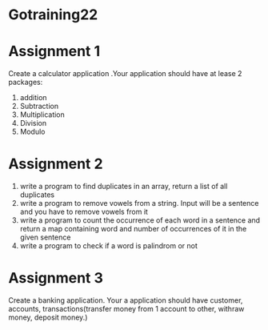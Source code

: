 # Gotraining22

# Assignment 1
Create a calculator application .Your application should have at lease 2 packages:
1. addition
2. Subtraction
3. Multiplication 
4. Division 
5. Modulo

# Assignment 2
1) write a program to find duplicates in an array, return a list of all duplicates 
2) write a program to remove vowels from a string. Input will be a sentence and you have to remove vowels from it
3) write a program to count the occurrence of each word in a sentence and return a map containing word and number of occurrences of it in the given sentence
4) write a program to check if a word is palindrom or not

# Assignment 3
Create a banking application. Your a application should have customer, accounts, transactions(transfer money from 1 account to other, withraw money, deposit money.)
